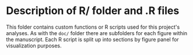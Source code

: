 # Description of R/ folder and .R files

This folder contains custom functions or R scripts used for this project's
analyses. As with the `doc/` folder there are subfolders for each figure within the manuscript. 
Each R script is split up into sections by figure panel for visualization purposes.
